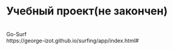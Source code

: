 <h1>Учебный проект(не закончен)</h1>
<br>Go-Surf
<br>https://george-izot.github.io/surfing/app/index.html#
